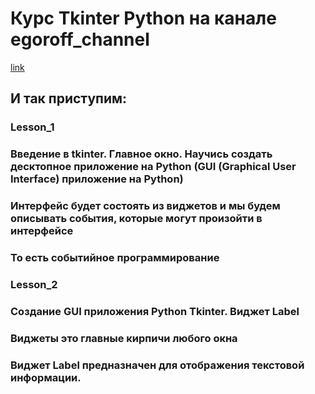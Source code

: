 # Курс Tkinter Python на канале  egoroff_channel
[link](https://www.youtube.com/watch?v=mLySBcS-6p0&list=PLQAt0m1f9OHsd6U5okp1XLoYyQR0oBjMM)
## И так приступим:


### Lesson_1
### Введение в tkinter. Главное окно. Научись создать десктопное приложение на Python (GUI (Graphical User Interface) приложение на Python)

### Интерфейс будет состоять из виджетов и мы будем описывать события, которые могут произойти в интерфейсе
### То есть событийное программирование


### Lesson_2
### Создание GUI приложения Python Tkinter. Виджет Label
### Виджеты это главные кирпичи любого окна
### Виджет Label предназначен для отображения текстовой информации.

